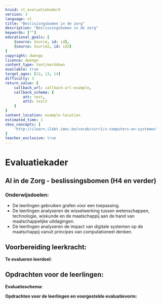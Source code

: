 ```yaml
---
hruid: ct_evaluatiekader5
version: 3
language: nl
title: "Beslisisngsbomen in de zorg"
description: "Beslissingsbomen in de zorg"
keywords: [""]
educational_goals: [
    {source: Source, id: id}, 
    {source: Source2, id: id2}
]
copyright: dwengo
licence: dwengo
content_type: text/markdown
available: true
target_ages: [12, 13, 14]
difficulty: 3
return_value: {
    callback_url: callback-url-example,
    callback_schema: {
        att: test,
        att2: test2
    }
}
content_location: example-location
estimated_time: 1
skos_concepts: [
    'http://ilearn.ilabt.imec.be/vocab/curr1/s-computers-en-systemen'
]
teacher_exclusive: true
---
```


# Evaluatiekader

## AI in de Zorg - beslissingsbomen (H4 en verder)

### Onderwijsdoelen:
- De leerlingen gebruiken grafen voor een toepassing.
- De leerlingen analyseren de wisselwerking tussen wetenschappen, technologie, wiskunde en de maatschappij aan de hand van maatschappelijke uitdagingen.    
- De leerlingen analyseren de impact van digitale systemen op de maatschappij vanuit principes van computationeel denken.

**Voorbereiding leerkracht:** 
- 

**Te evalueren leerdoel:** 

**Opdrachten voor de leerlingen:**<br>
-  

**Evaluatieschema:**

**Opdrachten voor de leerlingen en voorgestelde evaluatievorm:**<br>

